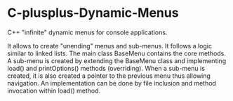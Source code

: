 # C-plusplus-Dynamic-Menus

C++ "infinite" dynamic menus for console applications.

It allows to create "unending" menus and sub-menus.
It follows a logic similar to linked lists. The main class BaseMenu contains the core methods. 
A sub-menu is created by extending the BaseMenu class and implementing load() and printOptions() methods (overriding).
When a sub-menu is created, it is also created a pointer to the previous menu thus allowing navigation. 
An implementation can be done by file inclusion and method invocation within load() method.
